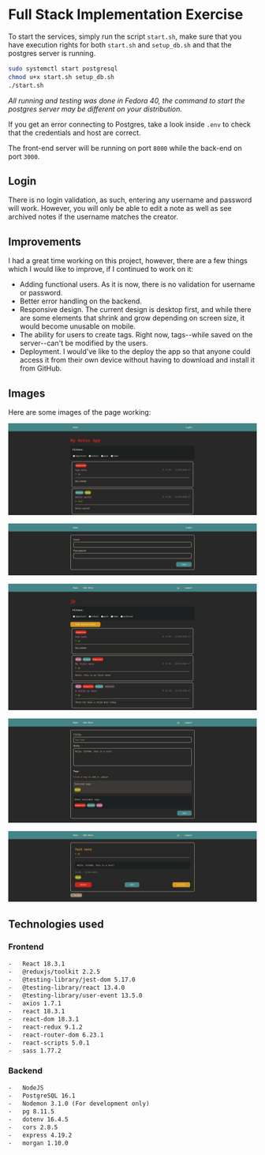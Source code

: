 # Full Stack Implementation Exercise

To start the services, simply run the script `start.sh`, make sure that you have execution rights for both `start.sh` and `setup_db.sh` and that the postgres server is running.

```bash
sudo systemctl start postgresql
chmod u+x start.sh setup_db.sh
./start.sh
```

_All running and testing was done in Fedora 40, the command to start the postgres server may be different on your distribution._

If you get an error connecting to Postgres, take a look inside `.env` to check that the credentials and host are correct.

The front-end server will be running on port `8000` while the back-end on port `3000`.

## Login

There is no login validation, as such, entering any username and password will work. However, you will only be able to edit a note as well as see archived notes if the username matches the creator.

## Improvements

I had a great time working on this project, however, there are a few things which I would like to improve, if I continued to work on it:

-   Adding functional users. As it is now, there is no validation for username or password.
-   Better error handling on the backend.
-   Responsive design. The current design is desktop first, and while there are some elements that shrink and grow depending on screen size, it would become unusable on mobile.
-   The ability for users to create tags. Right now, tags--while saved on the server--can't be modified by the users.
-   Deployment. I would've like to the deploy the app so that anyone could access it from their own device without having to download and install it from GitHub.

## Images

Here are some images of the page working:

![Home page](images/home.png)

![Login screen](images/login.png)

![User page, showing an archived note](images/user_page.png)

![New note](images/add_note.png)

![Note page](images/note.png)

## Technologies used

### Frontend

```
-   React 18.3.1
-   @reduxjs/toolkit 2.2.5
-   @testing-library/jest-dom 5.17.0
-   @testing-library/react 13.4.0
-   @testing-library/user-event 13.5.0
-   axios 1.7.1
-   react 18.3.1
-   react-dom 18.3.1
-   react-redux 9.1.2
-   react-router-dom 6.23.1
-   react-scripts 5.0.1
-   sass 1.77.2
```

### Backend

```
-   NodeJS
-   PostgreSQL 16.1
-   Nodemon 3.1.0 (For development only)
-   pg 8.11.5
-   dotenv 16.4.5
-   cors 2.8.5
-   express 4.19.2
-   morgan 1.10.0
```
